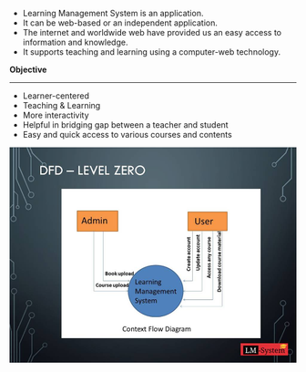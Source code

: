 
- Learning Management System is an application.
- It can be web-based or an independent application.
- The internet and worldwide web have provided us an easy access to information and knowledge.
- It supports teaching and learning using a computer-web technology.

**Objective**


------------

- Learner-centered
- Teaching & Learning
- More interactivity
- Helpful in bridging gap between a teacher and student
- Easy and quick access to various courses and contents


<a href="/screenshot/Slide.jpg" target="_blank"><img src="/screenshot/Slide6.jpg" width="750" /></a>








